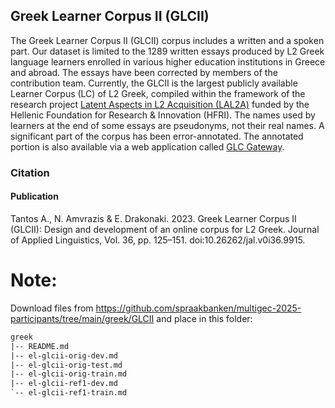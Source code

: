 ## Greek Learner Corpus II (GLCII)

The Greek Learner Corpus II (GLCII) corpus includes a written and a spoken part. Our dataset is limited to the 1289 written essays produced by L2 Greek language learners enrolled in various higher education institutions in Greece and abroad. The essays have been corrected by members of the contribution team. Currently, the GLCII is the largest publicly available Learner Corpus (LC) of L2 Greek, compiled within the framework of the research project [Latent Aspects in L2 Acquisition (LAL2A)](http://lal2a.lit.auth.gr/) funded by the Hellenic Foundation for Research & Innovation (HFRI). The names used by learners at the end of some essays are pseudonyms, not their real names.
A significant part of the corpus has been error-annotated. The annotated portion is also available via a web application called [GLC Gateway](https://glc.lit.auth.gr/app/GLC_Gateway).

### Citation

#### Publication

Tantos A., N. Amvrazis \& E. Drakonaki. 2023. Greek Learner Corpus II (GLCII): Design and development of an online corpus for L2 Greek. Journal of Applied Linguistics, Vol. 36, pp. 125–151. doi:10.26262/jal.v0i36.9915.

# Note:

Download files from https://github.com/spraakbanken/multigec-2025-participants/tree/main/greek/GLCII and place in this folder:

```txt
greek
|-- README.md
|-- el-glcii-orig-dev.md
|-- el-glcii-orig-test.md
|-- el-glcii-orig-train.md
|-- el-glcii-ref1-dev.md
`-- el-glcii-ref1-train.md
```
